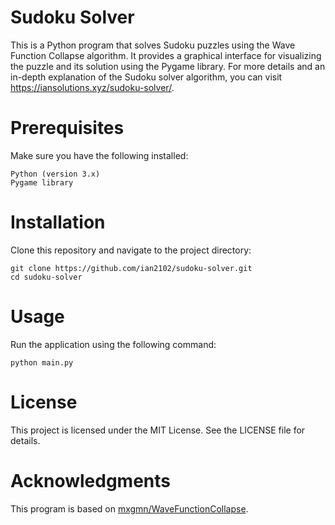 # Sudoku Solver
This is a Python program that solves Sudoku puzzles using the Wave Function Collapse algorithm. It provides a graphical interface for visualizing the puzzle and its solution using the Pygame library.
For more details and an in-depth explanation of the Sudoku solver algorithm, you can visit https://iansolutions.xyz/sudoku-solver/.

# Prerequisites
Make sure you have the following installed:

    Python (version 3.x)
    Pygame library

# Installation
Clone this repository and navigate to the project directory:
```
git clone https://github.com/ian2102/sudoku-solver.git
cd sudoku-solver
```

# Usage
Run the application using the following command:
```
python main.py
```

# License
This project is licensed under the MIT License. See the LICENSE file for details.

# Acknowledgments
This program is based on [mxgmn/WaveFunctionCollapse](https://github.com/mxgmn/WaveFunctionCollapse).
